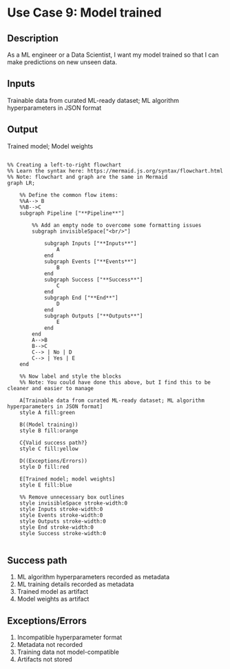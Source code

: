 # Use Case 9: Model trained

## Description

As a ML engineer or a Data Scientist, I want my model trained so that I can make predictions on new unseen data.

## Inputs

Trainable data from curated ML-ready dataset; ML algorithm hyperparameters in JSON format

## Output

Trained model; Model weights


```mermaid

%% Creating a left-to-right flowchart
%% Learn the syntax here: https://mermaid.js.org/syntax/flowchart.html
%% Note: flowchart and graph are the same in Mermaid
graph LR;

    %% Define the common flow items:
    %%A--> B
    %%B-->C
    subgraph Pipeline ["**Pipeline**"]
        
        %% Add an empty node to overcome some formatting issues
        subgraph invisibleSpace["<br/>"]

            subgraph Inputs ["**Inputs**"]
                A
            end
            subgraph Events ["**Events**"]
                B
            end
            subgraph Success ["**Success**"]
                C
            end
            subgraph End ["**End**"]
                D
            end
            subgraph Outputs ["**Outputs**"]
                E
            end
        end
        A-->B
        B-->C
        C--> | No | D
        C--> | Yes | E
    end

    %% Now label and style the blocks
    %% Note: You could have done this above, but I find this to be cleaner and easier to manage

    A[Trainable data from curated ML-ready dataset; ML algorithm hyperparameters in JSON format]
    style A fill:green

    B((Model training))
    style B fill:orange

    C{Valid success path?}
    style C fill:yellow

    D((Exceptions/Errors))
    style D fill:red

    E[Trained model; model weights]
    style E fill:blue
    
    %% Remove unnecessary box outlines
    style invisibleSpace stroke-width:0
    style Inputs stroke-width:0
    style Events stroke-width:0
    style Outputs stroke-width:0
    style End stroke-width:0
    style Success stroke-width:0


```


## Success path

1. ML algorithm hyperparameters recorded as metadata
2. ML training details recorded as metadata
3. Trained model as artifact
4. Model weights as artifact

## Exceptions/Errors

1. Incompatible hyperparameter format
2. Metadata not recorded
3. Training data not model-compatible
4. Artifacts not stored